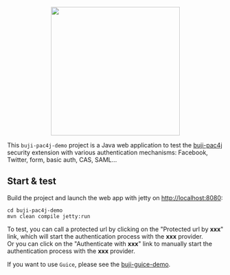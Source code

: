<p align="center">
  <img src="https://pac4j.github.io/pac4j/img/logo-shiro.png" width="300" />
</p>

This `buji-pac4j-demo` project is a Java web application to test the [buji-pac4j](https://github.com/bujiio/buji-pac4j) security extension with various authentication mechanisms: Facebook, Twitter, form, basic auth, CAS, SAML...

## Start & test

Build the project and launch the web app with jetty on [http://localhost:8080](http://localhost:8080):

    cd buji-pac4j-demo
    mvn clean compile jetty:run

To test, you can call a protected url by clicking on the "Protected url by **xxx**" link, which will start the authentication process with the **xxx** provider.  
Or you can click on the "Authenticate with **xxx**" link to manually start the authentication process with the **xxx** provider.

If you want to use `Guice`, please see the [buji-guice-demo](https://github.com/vonZeppelin/buji-guice-demo).
